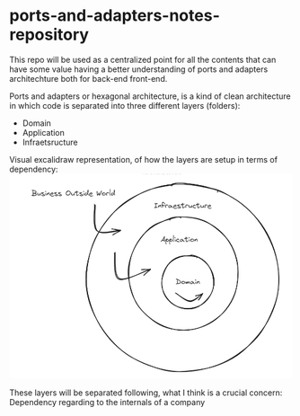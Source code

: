 # ports-and-adapters-notes-repository

This repo will be used as a centralized point for all the contents that can have some value having a better understanding of ports and adapters architechture both for back-end front-end.

Ports and adapters or hexagonal architecture, is a kind of clean architecture in which code is separated into three different layers (folders):

- Domain
- Application
- Infraetsructure

Visual excalidraw representation, of how the layers are setup in terms of dependency:
![Ports and adapters layers dependencies](image.png)

These layers will be separated following, what I think is a crucial concern: Dependency regarding to the internals of a company
